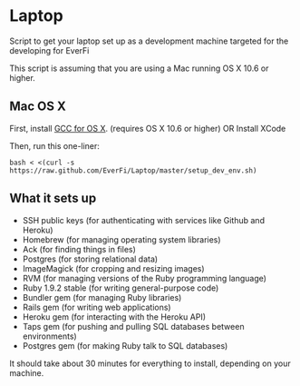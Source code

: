 Laptop
======

Script to get your laptop set up as a development machine targeted for the developing for EverFi

This script is assuming that you are using a Mac running OS X 10.6 or higher.

Mac OS X
--------

First, install [GCC for OS X](https://github.com/kennethreitz/osx-gcc-installer). (requires OS X 10.6 or higher)
OR Install XCode


Then, run this one-liner:

    bash < <(curl -s https://raw.github.com/EverFi/Laptop/master/setup_dev_env.sh)

What it sets up
---------------

* SSH public keys (for authenticating with services like Github and Heroku)
* Homebrew (for managing operating system libraries)
* Ack (for finding things in files)
* Postgres (for storing relational data)
* ImageMagick (for cropping and resizing images)
* RVM (for managing versions of the Ruby programming language)
* Ruby 1.9.2 stable (for writing general-purpose code)
* Bundler gem (for managing Ruby libraries)
* Rails gem (for writing web applications)
* Heroku gem (for interacting with the Heroku API)
* Taps gem (for pushing and pulling SQL databases between environments)
* Postgres gem (for making Ruby talk to SQL databases)

It should take about 30 minutes for everything to install, depending on your machine.